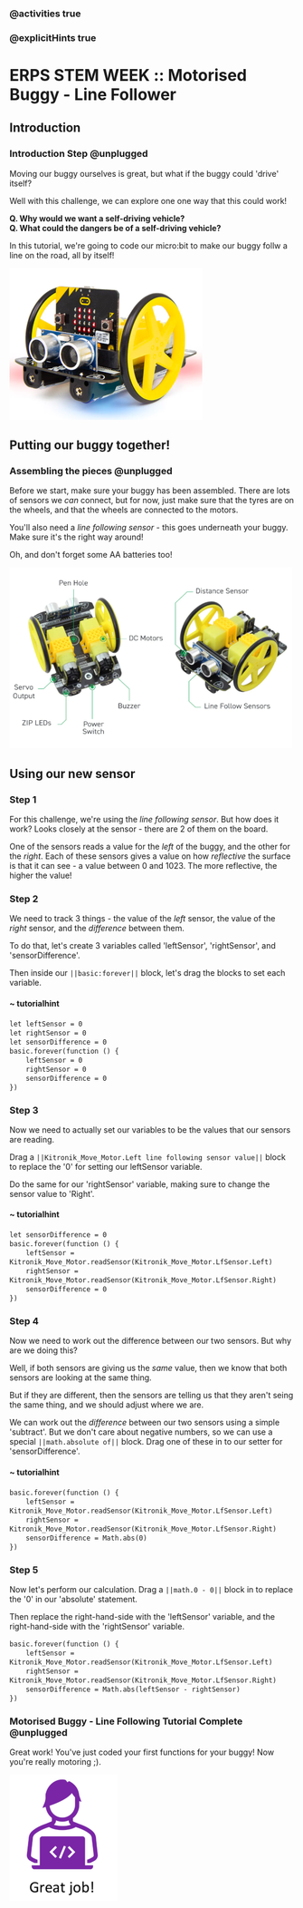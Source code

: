### @activities true
### @explicitHints true

# ERPS STEM WEEK :: Motorised Buggy - Line Follower

## Introduction
### Introduction Step @unplugged
Moving our buggy ourselves is great, but what if the buggy could 'drive' itself?    
  
Well with this challenge, we can explore one one way that this could work!  
  
**Q. Why would we want a self-driving vehicle?**  
**Q. What could the dangers be of a self-driving vehicle?**
  
In this tutorial, we're going to code our micro:bit to make our buggy follw a line on the road, all by itself!

![Motorised Buggy](https://raw.githubusercontent.com/niaxotim/erps-buggy-line-follower/master/assets/buggy.png)

## Putting our buggy together!
### Assembling the pieces @unplugged
Before we start, make sure your buggy has been assembled. There are lots of sensors we *can* connect, but for now, just make
sure that the tyres are on the wheels, and that the wheels are connected to the motors.  
  
You'll also need a *line following sensor* - this goes underneath your buggy. Make sure it's the right way around!
  
Oh, and don't forget some AA batteries too!

![Buggy Key Features](https://raw.githubusercontent.com/niaxotim/erps-buggy-line-follower/master/assets/features.png)


## Using our new sensor
### Step 1
For this challenge, we're using the *line following sensor*. But how does it work? Looks closely at the sensor - there are 2 of them on the board.  

One of the sensors reads a value for the *left* of the buggy, and the other for the *right*. Each of these sensors 
gives a value on how *reflective* the surface is that it can see - a value between 0 and 1023. The more reflective, the higher the value!  


### Step 2
We need to track 3 things - the value of the *left* sensor, the value of the *right* sensor, and the *difference* between them.  
  
To do that, let's create 3 variables called 'leftSensor', 'rightSensor', and 'sensorDifference'.  
  
Then inside our ``||basic:forever||`` block, let's drag the blocks to set each variable.
  
#### ~ tutorialhint
```blocks
let leftSensor = 0
let rightSensor = 0
let sensorDifference = 0
basic.forever(function () {
    leftSensor = 0
    rightSensor = 0
    sensorDifference = 0
})

```

### Step 3
Now we need to actually set our variables to be the values that our sensors are reading.  

Drag a ``||Kitronik_Move_Motor.Left line following sensor value||`` block to replace the '0' for setting our leftSensor variable.  
  
Do the same for our 'rightSensor' variable, making sure to change the sensor value to 'Right'.  

#### ~ tutorialhint
```blocks
let sensorDifference = 0
basic.forever(function () {
    leftSensor = Kitronik_Move_Motor.readSensor(Kitronik_Move_Motor.LfSensor.Left)
    rightSensor = Kitronik_Move_Motor.readSensor(Kitronik_Move_Motor.LfSensor.Right)
    sensorDifference = 0
})
```

### Step 4
Now we need to work out the difference between our two sensors. But why are we doing this?  
  
Well, if both sensors are giving us the *same* value, then we know that both sensors are looking at the same thing.  

But if they are different, then the sensors are telling us that they aren't seing the same thing, and we should adjust where we are.  

We can work out the *difference* between our two sensors using a simple 'subtract'. But we don't care about negative numbers,
so we can use a special ``||math.absolute of||`` block. Drag one of these in to our setter for 'sensorDifference'.

#### ~ tutorialhint
```blocks
basic.forever(function () {
    leftSensor = Kitronik_Move_Motor.readSensor(Kitronik_Move_Motor.LfSensor.Left)
    rightSensor = Kitronik_Move_Motor.readSensor(Kitronik_Move_Motor.LfSensor.Right)
    sensorDifference = Math.abs(0)
})
```

### Step 5
Now let's perform our calculation. Drag a ``||math.0 - 0||`` block in to replace the '0' in our 'absolute' statement.  

Then replace the right-hand-side with the 'leftSensor' variable, and the right-hand-side with the 'rightSensor' variable.

```blocks
basic.forever(function () {
    leftSensor = Kitronik_Move_Motor.readSensor(Kitronik_Move_Motor.LfSensor.Left)
    rightSensor = Kitronik_Move_Motor.readSensor(Kitronik_Move_Motor.LfSensor.Right)
    sensorDifference = Math.abs(leftSensor - rightSensor)
})
```

### Motorised Buggy - Line Following Tutorial Complete @unplugged
Great work! You've just coded your first functions for your buggy! Now you're really motoring ;). 

![Great job](https://raw.githubusercontent.com/niaxotim/erps-buggy-basic-movement/master/assets/great_job.png)
